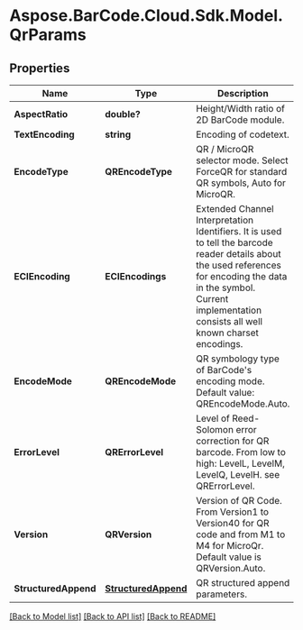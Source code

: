 # Aspose.BarCode.Cloud.Sdk.Model.QrParams
## Properties

Name | Type | Description | Notes
------------ | ------------- | ------------- | -------------
**AspectRatio** | **double?** | Height/Width ratio of 2D BarCode module. | [optional] 
**TextEncoding** | **string** | Encoding of codetext. | [optional] 
**EncodeType** | **QREncodeType** | QR / MicroQR selector mode. Select ForceQR for standard QR symbols, Auto for MicroQR. | [optional] 
**ECIEncoding** | **ECIEncodings** | Extended Channel Interpretation Identifiers. It is used to tell the barcode reader details about the used references for encoding the data in the symbol. Current implementation consists all well known charset encodings. | [optional] 
**EncodeMode** | **QREncodeMode** | QR symbology type of BarCode&#39;s encoding mode. Default value: QREncodeMode.Auto. | [optional] 
**ErrorLevel** | **QRErrorLevel** | Level of Reed-Solomon error correction for QR barcode. From low to high: LevelL, LevelM, LevelQ, LevelH. see QRErrorLevel. | [optional] 
**Version** | **QRVersion** | Version of QR Code. From Version1 to Version40 for QR code and from M1 to M4 for MicroQr. Default value is QRVersion.Auto. | [optional] 
**StructuredAppend** | [**StructuredAppend**](StructuredAppend.md) | QR structured append parameters. | [optional] 

[[Back to Model list]](../README.md#documentation-for-models) [[Back to API list]](../README.md#documentation-for-api-endpoints) [[Back to README]](../README.md)

